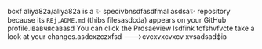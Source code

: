 bcxf
aliya82a/aliya82a is a ✨ specivbnsdfasdfmal asdsa✨ repository because its `REj,ADME.md` (thibs filesasdcda) appears on your GitHub profile.івавчясавasd
You can click the Prdsaeview lsdfink tofshvfvcte take a look at your changes.asdcxzczxfsd
--->cvcxvxcvxcv
xvsadsadфів

